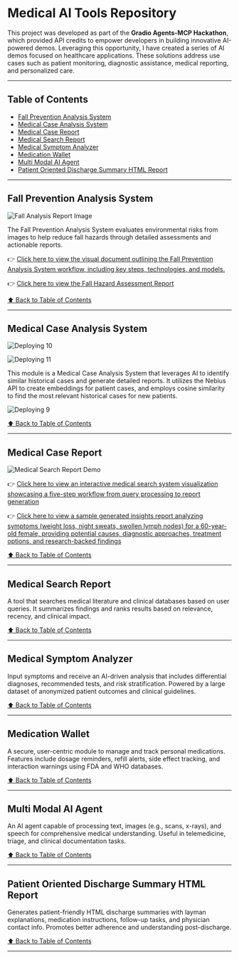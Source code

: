 # Medical AI Tools Repository

This project was developed as part of the **Gradio Agents-MCP Hackathon**, which provided API credits to empower developers in building innovative AI-powered demos. Leveraging this opportunity, I have created a series of AI demos focused on healthcare applications. These solutions address use cases such as patient monitoring, diagnostic assistance, medical reporting, and personalized care.

---

## Table of Contents

- [Fall Prevention Analysis System](#fall_prevention_analysis_system)
- [Medical Case Analysis System](#medical-case-analysis-system)
- [Medical Case Report](#medical-case-report)
- [Medical Search Report](#medical-search-report)
- [Medical Symptom Analyzer](#medical-symptom-analyzer)
- [Medication Wallet](#medication-wallet)
- [Multi Modal AI Agent](#multi-modal-ai-agent)
- [Patient Oriented Discharge Summary HTML Report](#patient-oriented-discharge-summary-html-report)

---

## Fall Prevention Analysis System

![Fall Analysis Report Image](https://nbahador.github.io/healthcare-ai-demos-api/Fall_analysis_report/demo_report_image.png)

The Fall Prevention Analysis System evaluates environmental risks from images to help reduce fall hazards through detailed assessments and actionable reports.

👉 [Click here to view the visual document outlining the Fall Prevention Analysis System workflow, including key steps, technologies, and models.](https://nbahador.github.io/healthcare-ai-demos-api/Fall_analysis_report/Workflow.html)

👉 [Click here to view the Fall Hazard Assessment Report](https://nbahador.github.io/healthcare-ai-demos-api/Fall_analysis_report/fall_analysis_report_20250630_225500.html)

[⬆ Back to Table of Contents](#table-of-contents)

---

## Medical Case Analysis System

![Deploying 10](https://nbahador.github.io/healthcare-ai-demos-api/Medical-case-analysis/images/deploying_10.jpg)

![Deploying 11](https://nbahador.github.io/healthcare-ai-demos-api/Medical-case-analysis/images/deploying_11.jpg)

This module is a Medical Case Analysis System that leverages AI to identify similar historical cases and generate detailed reports. It utilizes the Nebius API to create embeddings for patient cases, and employs cosine similarity to find the most relevant historical cases for new patients.

![Deploying 9](https://nbahador.github.io/healthcare-ai-demos-api/Medical-case-analysis/images/deploying_9.jpg)


[⬆ Back to Table of Contents](#table-of-contents)

---

## Medical Case Report

![Medical Search Report Demo](https://nbahador.github.io/healthcare-ai-demos-api/Medical_Search_Report/demo1.png)

👉 [Click here to view an interactive medical search system visualization showcasing a five-step workflow from query processing to report generation](https://nbahador.github.io/healthcare-ai-demos-api/Medical_Search_Report/workflow.html)

👉 [Click here to view a sample generated insights report analyzing symptoms (weight loss, night sweats, swollen lymph nodes) for a 60-year-old female, providing potential causes, diagnostic approaches, treatment options, and research-backed findings](https://nbahador.github.io/healthcare-ai-demos-api/Medical_Search_Report/medical_report.html)


[⬆ Back to Table of Contents](#table-of-contents)

---

## Medical Search Report

A tool that searches medical literature and clinical databases based on user queries. It summarizes findings and ranks results based on relevance, recency, and clinical impact.

[⬆ Back to Table of Contents](#table-of-contents)

---

## Medical Symptom Analyzer

Input symptoms and receive an AI-driven analysis that includes differential diagnoses, recommended tests, and risk stratification. Powered by a large dataset of anonymized patient outcomes and clinical guidelines.

[⬆ Back to Table of Contents](#table-of-contents)

---

## Medication Wallet

A secure, user-centric module to manage and track personal medications. Features include dosage reminders, refill alerts, side effect tracking, and interaction warnings using FDA and WHO databases.

[⬆ Back to Table of Contents](#table-of-contents)

---

## Multi Modal AI Agent

An AI agent capable of processing text, images (e.g., scans, x-rays), and speech for comprehensive medical understanding. Useful in telemedicine, triage, and clinical documentation tasks.

[⬆ Back to Table of Contents](#table-of-contents)

---

## Patient Oriented Discharge Summary HTML Report

Generates patient-friendly HTML discharge summaries with layman explanations, medication instructions, follow-up tasks, and physician contact info. Promotes better adherence and understanding post-discharge.

[⬆ Back to Table of Contents](#table-of-contents)

---
